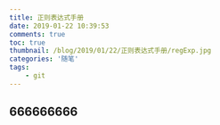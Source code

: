 ```yaml
---
title: 正则表达式手册
date: 2019-01-22 10:39:53
comments: true
toc: true
thumbnail: /blog/2019/01/22/正则表达式手册/regExp.jpg
categories: '随笔'
tags:
	- git
---
```


## 666666666

